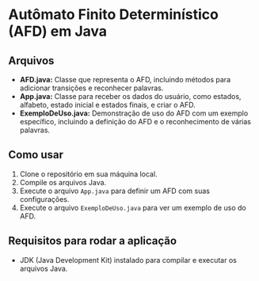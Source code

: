 # Autômato Finito Determinístico (AFD) em Java

## Arquivos
- **AFD.java:** Classe que representa o AFD, incluindo métodos para adicionar transições e reconhecer palavras.
- **App.java:** Classe para receber os dados do usuário, como estados, alfabeto, estado inicial e estados finais, e criar o AFD.
- **ExemploDeUso.java:** Demonstração de uso do AFD com um exemplo específico, incluindo a definição do AFD e o reconhecimento de várias palavras.

## Como usar

1. Clone o repositório em sua máquina local.
2. Compile os arquivos Java.
3. Execute o arquivo `App.java` para definir um AFD com suas configurações.
4. Execute o arquivo `ExemploDeUso.java` para ver um exemplo de uso do AFD.

## Requisitos para rodar a aplicação

- JDK (Java Development Kit) instalado para compilar e executar os arquivos Java.
